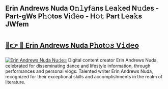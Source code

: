 ## Erin Andrews Nuda O𝚗𝚕yf𝚊ns L𝚎a𝚔ed N𝚞𝚍es - Part-gWs P𝚑𝚘tos Vi𝚍𝚎o - H𝚘𝚝 Part L𝚎a𝚔s JWfem

# <h2><a href="http://kfdq27.oniu.top/?m=Erin+Andrews+Nuda">🔗👉 🔴 Erin Andrews Nuda P𝚑ot𝚘𝚜 V𝚒d𝚎o</a></h2>

[![Erin Andrews Nuda Nu𝚍e𝚜](https://i.imgur.com/0qMVB7G.gif)](http://kfdq27.oniu.top/?m=Erin+Andrews+Nuda)
Digital content creator Erin Andrews Nuda, celebrated for disseminating dance and lifestyle information, through performances and personal vlogs. Talented writer Erin Andrews Nuda, recognized for their exceptional skills and accomplishments in the realm of literature.  
